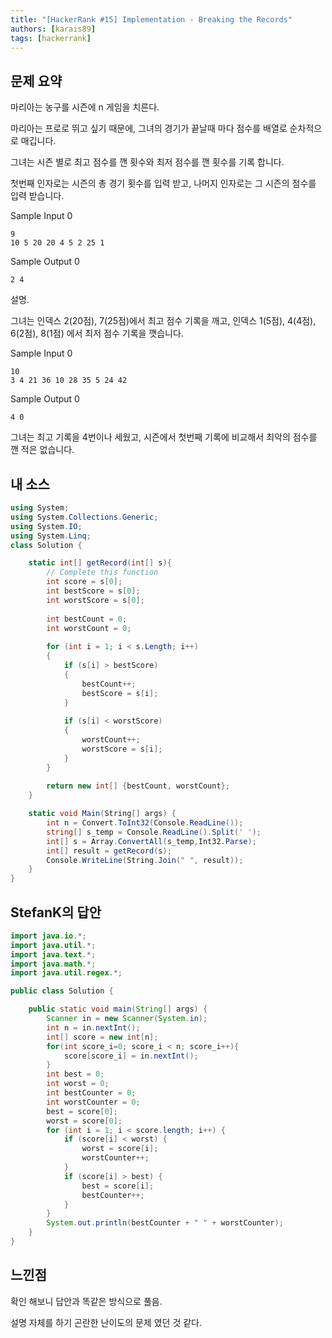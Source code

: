 ```yaml
---
title: "[HackerRank #15] Implementation - Breaking the Records"
authors: [karais89]
tags: [hackerrank]
---
```


## 문제 요약

마리아는 농구를 시즌에 n 게임을 치른다.

마리아는 프로로 뛰고 싶기 때문에, 그녀의 경기가 끝날때 마다 점수를 배열로 순차적으로 매깁니다.

그녀는 시즌 별로 최고 점수를 깬 횟수와 최저 점수를 깬 횟수를 기록 합니다.

첫번째 인자로는 시즌의 총 경기 횟수를 입력 받고, 나머지 인자로는 그 시즌의 점수를 입력 받습니다.

Sample Input 0
```
9
10 5 20 20 4 5 2 25 1
```

Sample Output 0
```
2 4
```

설명.

그녀는 인덱스 2(20점), 7(25점)에서 최고 점수 기록을 깨고,
인덱스 1(5점), 4(4점), 6(2점), 8(1점) 에서 최저 점수 기록을 깻습니다.

Sample Input 0
```
10
3 4 21 36 10 28 35 5 24 42
```

Sample Output 0
```
4 0
```

그녀는 최고 기록을 4번이나 세웠고, 시즌에서 첫번째 기록에 비교해서 최악의 점수를 깬 적은 없습니다.


## 내 소스

```csharp
using System;
using System.Collections.Generic;
using System.IO;
using System.Linq;
class Solution {

    static int[] getRecord(int[] s){
        // Complete this function
        int score = s[0];
        int bestScore = s[0];
        int worstScore = s[0];
        
        int bestCount = 0;
        int worstCount = 0;
        
        for (int i = 1; i < s.Length; i++)
        {
            if (s[i] > bestScore)
            {
                bestCount++;
                bestScore = s[i];
            }
            
            if (s[i] < worstScore)
            {
                worstCount++;
                worstScore = s[i];
            }            
        }
        
        return new int[] {bestCount, worstCount};
    }

    static void Main(String[] args) {
        int n = Convert.ToInt32(Console.ReadLine());
        string[] s_temp = Console.ReadLine().Split(' ');
        int[] s = Array.ConvertAll(s_temp,Int32.Parse);
        int[] result = getRecord(s);
        Console.WriteLine(String.Join(" ", result));
    }
}
```

## StefanK의 답안

```java
import java.io.*;
import java.util.*;
import java.text.*;
import java.math.*;
import java.util.regex.*;

public class Solution {

    public static void main(String[] args) {
        Scanner in = new Scanner(System.in);
        int n = in.nextInt();
        int[] score = new int[n];
        for(int score_i=0; score_i < n; score_i++){
            score[score_i] = in.nextInt();
        }
        int best = 0;
        int worst = 0;
        int bestCounter = 0;
        int worstCounter = 0;
        best = score[0];
        worst = score[0];
        for (int i = 1; i < score.length; i++) {
            if (score[i] < worst) {
                worst = score[i];
                worstCounter++;
            }
            if (score[i] > best) {
                best = score[i];
                bestCounter++;
            }
        }
        System.out.println(bestCounter + " " + worstCounter);
    }
}
```

## 느낀점

확인 해보니 답안과 똑같은 방식으로 풀음.

설명 자체를 하기 곤란한 난이도의 문제 였던 것 같다.